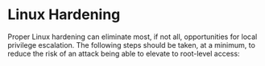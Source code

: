 # Linux Hardening

Proper Linux hardening can eliminate most, if not all, opportunities for local privilege escalation. The following steps should be taken, at a minimum, to reduce the risk of an attack being able to elevate to root-level access:

